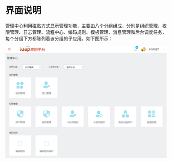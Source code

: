 # 界面说明

管理中心利用磁贴方式显示管理功能，主要由八个分组组成，分别是组织管理、权限管理、日志管理、流程中心、编码规则、模板管理、消息管理和后台调度任务，每个分组下方都陈列着该分组的子应用。如下图所示：

![](/articles/application/2-/images/image5.png)   
